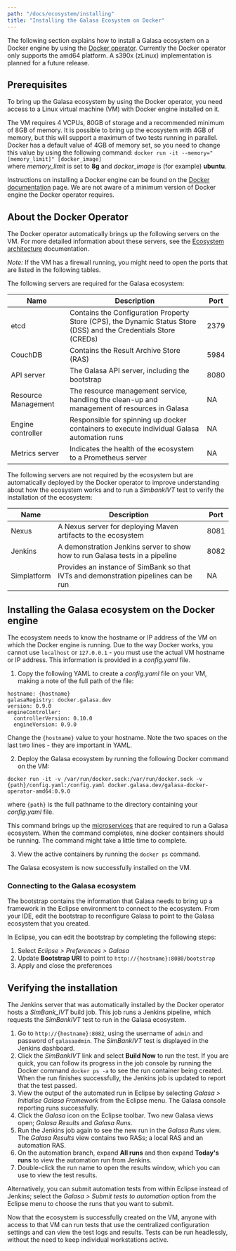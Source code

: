 ```yaml
---
path: "/docs/ecosystem/installing"
title: "Installing the Galasa Ecosystem on Docker"
---
```


The following section explains how to install a Galasa ecosystem on a Docker engine by using the <a href="https://github.com/galasa-dev/extensions/tree/master/galasa-extensions-parent/dev.galasa.docker.operator" target="_blank"> Docker operator</a>. Currently the Docker operator only supports the amd64 platform. A s390x (zLinux) implementation is planned for a future release.

## Prerequisites

To bring up the Galasa ecosystem by using the Docker operator, you need access to a Linux virtual machine (VM) with Docker engine installed on it. 

The VM requires 4 VCPUs, 80GB of storage and a recommended minimum of 8GB of memory. It is possible to bring up the ecosystem with 4GB of memory, but this will support a maximum of two tests running in parallel. Docker has a default value of 4GB of memory set, so you need to change this value by using the following command: ```docker run -it --memory="[memory_limit]" [docker_image]``` <br>
where *memory_limit* is set to **8g** and *docker_image* is (for example) **ubuntu**. 

Instructions on installing a Docker engine can be found on the <a href="https://docs.docker.com/engine/install/" target="_blank"> Docker documentation</a> page. We are not aware of a minimum version of Docker engine the Docker operator requires. 


## About the Docker Operator

The Docker operator automatically brings up the following servers on the VM. For more detailed information about these servers, see the [Ecosystem architecture](/docs/ecosystem/architecture) documentation.

*Note:* If the VM has a firewall running, you might need to open the ports that are listed in the following tables.

The following servers are required for the Galasa ecosystem:  


| Name      | Description | Port
| ----------- | ----------- |----------- |
| etcd| Contains the Configuration Property Store (CPS), the Dynamic Status Store (DSS) and the Credentials Store (CREDs)       | 2379 |
| CouchDB| Contains the Result Archive Store (RAS)   |  5984  |
| API server | The Galasa API server, including the bootstrap     |  8080    |
| Resource Management | The resource management service, handling the clean-up and management of resources in Galasa     | NA |
| Engine controller | Responsible for spinning up docker containers to execute individual Galasa automation runs    | NA |
| Metrics server | Indicates the health of the ecosystem to a Prometheus server   | NA |

The following servers are not required by the ecosystem but are automatically deployed by the Docker operator to improve understanding about how the ecosystem works and to run a *SimbankIVT* test to verify the installation of the ecosystem:

| Name      | Description | Port
| ----------- | ----------- |----------- |
| Nexus| A Nexus server for deploying Maven artifacts to the ecosystem  | 8081 |
| Jenkins| A demonstration Jenkins server to show how to run Galasa tests in a pipeline  | 8082 |
| Simplatform| Provides an instance of SimBank so that IVTs and demonstration pipelines can be run    | NA |


## Installing the Galasa ecosystem on the Docker engine

The ecosystem needs to know the hostname or IP address of the VM on which the Docker engine is running. Due to the way Docker works, you cannot use ```localhost``` or  ```127.0.0.1``` - you must use the actual VM hostname or IP address. This information is provided in a *config.yaml* file. 

1. Copy the following YAML to create a *config.yaml* file on your VM, making a note of the full path of the file:

```
hostname: {hostname}
galasaRegistry: docker.galasa.dev
version: 0.9.0
engineController:
  controllerVersion: 0.10.0
  engineVersion: 0.9.0
```

Change the ```{hostname}``` value to your hostname. Note the two spaces on the last two lines -  they are important in YAML.

2. Deploy the Galasa ecosystem by running the following Docker command on the VM:

```
docker run -it -v /var/run/docker.sock:/var/run/docker.sock -v {path}/config.yaml:/config.yaml docker.galasa.dev/galasa-docker-operator-amd64:0.9.0
```
where ```{path}``` is the full pathname to the directory containing your *config.yaml* file.

This command brings up the [microservices](/docs/ecosystem/architecture) that are required to run a Galasa ecosystem. When the command completes, nine docker containers should be running. The command might take a little time to complete. 

3. View the active containers by running the ```docker ps``` command.

The Galasa ecosystem is now successfully installed on the VM.

### Connecting to the Galasa ecosystem

The bootstrap contains the information that Galasa needs to bring up a framework in the Eclipse environment to connect to the ecosystem. From your IDE, edit the bootstrap to reconfigure Galasa to point to the Galasa ecosystem that you created. 

In Eclipse, you can edit the bootstrap by completing the following steps:

1.  Select *Eclipse > Preferences > Galasa* 
2.  Update **Bootstrap URI** to point to ```http://{hostname}:8080/bootstrap``` 
3.  Apply and close the preferences   


## Verifying the installation

The Jenkins server that was automatically installed by the Docker operator hosts a *SimBank_IVT* build job. This job runs a Jenkins pipeline, which requests the *SimBankIVT* test to run in the Galasa ecosystem.

1. Go to ```http://{hostname}:8082```, using the username of ```admin``` and password of ```galasaadmin```. The *SimBankIVT* test is displayed in the Jenkins dashboard. 
2. Click the *SimBankIVT* link and select **Build Now** to run the test. If you are quick, you can follow its progress in the job console by running the Docker command ```docker ps -a``` to see the run container being created. When the run finishes successfully, the Jenkins job is updated to report that the test passed. 
3. View the output of the automated run in Eclipse by selecting *Galasa > Initialise Galasa Framework* from the Eclipse menu. The Galasa console reporting runs successfully. 
4. Click the *Galasa* icon on the Eclipse toolbar. Two new Galasa views open; *Galasa Results* and *Galasa Runs*. 
5. Run the Jenkins job again to see the new run in the *Galasa Runs* view. The *Galasa Results* view contains two RASs; a local RAS and an automation RAS. 
6. On the automation branch, expand **All runs** and then expand **Today's runs** to view the automation run from Jenkins. 
7. Double-click the run name to open the results window, which you can use to view the test results.

Alternatively, you can submit automation tests from within Eclipse instead of Jenkins; select the *Galasa > Submit tests to automation* option from the Eclipse menu to choose the runs that you want to submit.

Now that the ecosystem is successfully created on the VM, anyone with access to that VM can run tests that use the centralized configuration settings and can view the test logs and results. Tests can be run headlessly, without the need to keep individual workstations active.  
